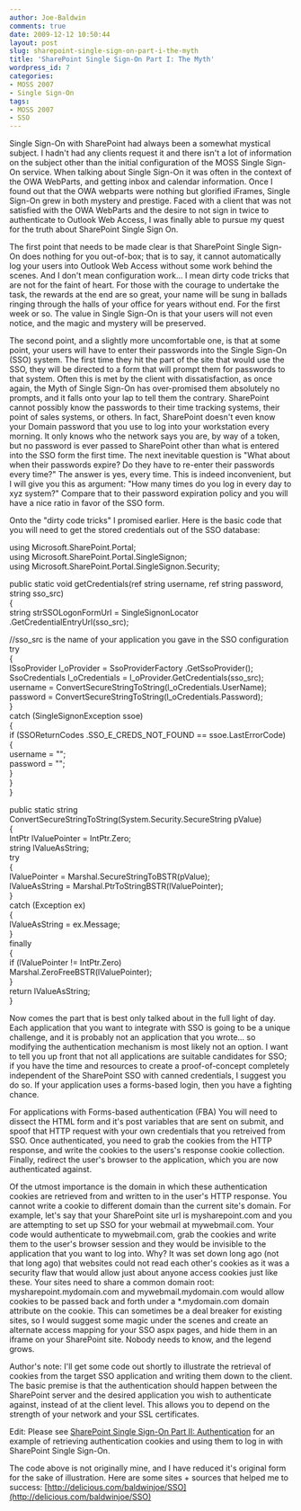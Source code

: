 ```yaml
---
author: Joe-Baldwin
comments: true
date: 2009-12-12 10:50:44
layout: post
slug: sharepoint-single-sign-on-part-i-the-myth
title: 'SharePoint Single Sign-On Part I: The Myth'
wordpress_id: 7
categories:
- MOSS 2007
- Single Sign-On
tags:
- MOSS 2007
- SSO
---
```


Single Sign-On with SharePoint had always been a somewhat mystical subject. I hadn't had any clients request it and there isn't a lot of information on the subject other than the initial configuration of the MOSS Single Sign-On service. When talking about Single Sign-On it was often in the context of the OWA WebParts, and getting inbox and calendar information. Once I found out that the OWA webparts were nothing but glorified iFrames, Single Sign-On grew in both mystery and prestige. Faced with a client that was not satisfied with the OWA WebParts and the desire to not sign in twice to authenticate to Outlook Web Access, I was finally able to pursue my quest for the truth about SharePoint Single Sign On.




The first point that needs to be made clear is that SharePoint Single Sign-On does nothing for you out-of-box; that is to say, it cannot automatically log your users into Outlook Web Access without some work behind the scenes. And I don't mean configuration work... I mean dirty code tricks that are not for the faint of heart. For those with the courage to undertake the task, the rewards at the end are so great, your name will be sung in ballads ringing through the halls of your office for years without end. For the first week or so. The value in Single Sign-On is that your users will not even notice, and the magic and mystery will be preserved.




The second point, and a slightly more uncomfortable one, is that at some point, your users will have to enter their passwords into the Single Sign-On (SSO) system. The first time they hit the part of the site that would use the SSO, they will be directed to a form that will prompt them for passwords to that system. Often this is met by the client with dissatisfaction, as once again, the Myth of Single Sign-On has over-promised them absolutely no prompts, and it falls onto your lap to tell them the contrary. SharePoint cannot possibly know the passwords to their time tracking systems, their point of sales systems, or others. In fact, SharePoint doesn't even know your Domain password that you use to log into your workstation every morning. It only knows who the network says you are, by way of a token, but no password is ever passed to SharePoint other than what is entered into the SSO form the first time. The next inevitable question is "What about when their passwords expire? Do they have to re-enter their passwords every time?" The answer is yes, every time. This is indeed inconvenient, but I will give you this as argument: "How many times do you log in every day to xyz system?" Compare that to their password expiration policy and you will have a nice ratio in favor of the SSO form.




Onto the "dirty code tricks" I promised earlier. Here is the basic code that you will need to get the stored credentials out of the SSO database:







using Microsoft.SharePoint.Portal;  
using Microsoft.SharePoint.Portal.SingleSignon;  
using Microsoft.SharePoint.Portal.SingleSignon.Security;  
  
public static void getCredentials(ref string username, ref string password, string sso_src)  
{  
string strSSOLogonFormUrl = SingleSignonLocator .GetCredentialEntryUrl(sso_src);




//sso_src is the name of your application you gave in the SSO configuration  
try   
{  
ISsoProvider l_oProvider = SsoProviderFactory .GetSsoProvider();  
SsoCredentials l_oCredentials = l_oProvider.GetCredentials(sso_src);   
username = ConvertSecureStringToString(l_oCredentials.UserName);  
password = ConvertSecureStringToString(l_oCredentials.Password);  
}  
catch (SingleSignonException ssoe)  
{  
if (SSOReturnCodes .SSO_E_CREDS_NOT_FOUND == ssoe.LastErrorCode)  
{  
username = "";  
password = "";  
}   
}  
}




public static string ConvertSecureStringToString(System.Security.SecureString pValue)  
{  
IntPtr lValuePointer = IntPtr.Zero;  
string lValueAsString;  
try  
{  
lValuePointer = Marshal.SecureStringToBSTR(pValue);  
lValueAsString = Marshal.PtrToStringBSTR(lValuePointer);  
}  
catch (Exception ex)  
{  
lValueAsString = ex.Message;  
}  
finally  
{  
if (lValuePointer != IntPtr.Zero)  
Marshal.ZeroFreeBSTR(lValuePointer);  
}  
return lValueAsString;  
}







Now comes the part that is best only talked about in the full light of day. Each application that you want to integrate with SSO is going to be a unique challenge, and it is probably not an application that you wrote... so modifying the authentication mechanism is most likely not an option. I want to tell you up front that not all applications are suitable candidates for SSO; if you have the time and resources to create a proof-of-concept completely independent of the SharePoint SSO with canned credentials, I suggest you do so. If your application uses a forms-based login, then you have a fighting chance.




For applications with Forms-based authentication (FBA) You will need to dissect the HTML form and it's post variables that are sent on submit, and spoof that HTTP request with your own credentials that you retreived from SSO. Once authenticated, you need to grab the cookies from the HTTP response, and write the cookies to the users's response cookie collection. Finally, redirect the user's browser to the application, which you are now authenticated against.




Of the utmost importance is the domain in which these authentication cookies are retrieved from and written to in the user's HTTP response. You cannot write a cookie to different domain than the current site's domain. For example, let's say that your SharePoint site url is mysharepoint.com and you are attempting to set up SSO for your webmail at mywebmail.com. Your code would authenticate to mywebmail.com, grab the cookies and write them to the user's browser session and they would be invisible to the application that you want to log into. Why? It was set down long ago (not that long ago) that websites could not read each other's cookies as it was a security flaw that would allow just about anyone access cookies just like these. Your sites need to share a common domain root: mysharepoint.mydomain.com and mywebmail.mydomain.com would allow cookies to be passed back and forth under a *.mydomain.com domain attribute on the cookie. This can sometimes be a deal breaker for existing sites, so I would suggest some magic under the scenes and create an alternate access mapping for your SSO aspx pages, and hide them in an iframe on your SharePoint site. Nobody needs to know, and the legend grows.




Author's note: I'll get some code out shortly to illustrate the retrieval of cookies from the target SSO application and writing them down to the client. The basic premise is that the authentication should happen between the SharePoint server and the desired application you wish to authenticate against, instead of at the client level. This allows you to depend on the strength of your network and your SSL certificates.




Edit: Please see [SharePoint Single Sign-On Part II: Authentication](http://joesharepoint.humboldttechgroup.com/post/SharePoint-Single-Sign-On-Part-II-Authentication.aspx) for an example of retrieving authentication cookies and using them to log in with SharePoint Single Sign-On.




The code above is not originally mine, and I have reduced it's original form for the sake of illustration. Here are some sites + sources that helped me to success: [http://delicious.com/baldwinjoe/SSO](http://delicious.com/baldwinjoe/SSO)
